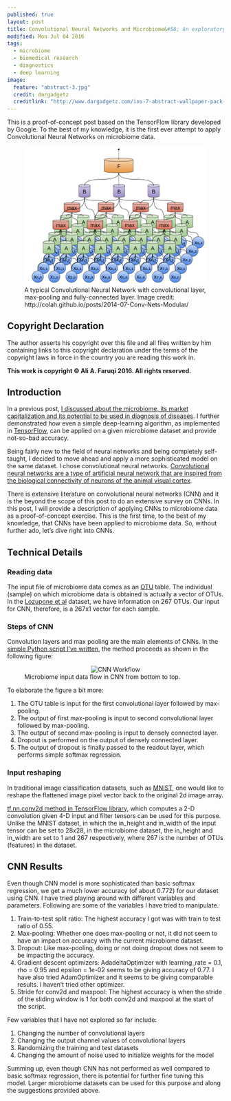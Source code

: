 ```yaml
---
published: true
layout: post
title: Convolutional Neural Networks and Microbiome&#58; An exploratory analysis
modified: Mon Jul 04 2016
tags: 
  - microbiome
  - biomedical research
  - diagnostics
  - deep learning
image: 
  feature: "abstract-3.jpg"
  credit: dargadgetz
  creditlink: "http://www.dargadgetz.com/ios-7-abstract-wallpaper-pack-for-iphone-5-and-ipod-touch-retina/"
---
```




This is a proof-of-concept post based on the TensorFlow library developed by Google. To the best of my knowledge, it is the first ever attempt to apply Convolutional Neural Networks on microbiome data.


<figure>
<center>
<img src="/images/cnn-colah.png" alt="Convolutional Neural Networks" width="475">
</center>
<figcaption>
A typical Convolutional Neural Network with convolutional layer, max-pooling and fully-connected layer. Image credit: http://colah.github.io/posts/2014-07-Conv-Nets-Modular/
</figcaption>
</figure>

## Copyright Declaration
The author asserts his copyright over this file and all files written by him containing links to this copyright declaration under the terms of the copyright laws in force in the country you are reading this work in.

**This work is copyright © Ali A. Faruqi 2016. All rights reserved.**


## Introduction

In a previous post, [I discussed about the microbiome, its market capitalization and its potential to be used in diagnosis of diseases](http://alifar76.github.io/diagnostic-platform/). I further demonstrated how even a simple deep-learning algorithm, as implemented in [TensorFlow](https://github.com/tensorflow/tensorflow), can be applied on a given microbiome dataset and provide not-so-bad accuracy.

Being fairly new to the field of neural networks and being completely self-taught, I decided to move ahead and apply a more sophisticated model on the same dataset. I chose convolutional neural networks. [Convolutional neural networks are a type of artificial neural network that are inspired from the biological connectivity of neurons of the animal visual cortex](https://en.wikipedia.org/wiki/Convolutional_neural_network). 

There is extensive literature on convolutional neural networks (CNN) and it is the beyond the scope of this post to do an extensive survey on CNNs. In this post, I will provide a description of applying CNNs to microbiome data as a proof-of-concept exercise. This is the first time, to the best of my knowledge, that CNNs have been applied to microbiome data. So, without further ado, let’s dive right into CNNs.


## Technical Details

### Reading data
The input file of microbiome data comes as an [OTU](http://www.drive5.com/usearch/manual/otu_definition.html) table. The individual (sample) on which microbiome data is obtained is actually a vector of OTUs. In the [Lozupone et al](http://www.ncbi.nlm.nih.gov/pubmed/24034618) dataset, we have information on 267 OTUs. Our input for CNN, therefore, is a 267x1 vector for each sample.

### Steps of CNN
Convolution layers and max pooling are the main elements of CNNs. In the [simple Python script I’ve written](https://github.com/alifar76/TFMicrobiome/blob/master/src/cnn.py), the method proceeds as shown in the following figure:

<figure>
<center>
<img src="/images/cnn-microbiome.png" alt="CNN Workflow" width="75" height="50">
</center>
<figcaption>
Microbiome input data flow in CNN from bottom to top.
</figcaption>
</figure>

To elaborate the figure a bit more:

1. The OTU table is input for the first convolutional layer followed by max-pooling.
2. The output of first max-pooling is input to second convolutional layer followed by max-pooling.
3. The output of second max-pooling is input to densely connected layer.
4. Dropout is performed on the output of densely connected layer.
5. The output of dropout is finally passed to the readout layer, which performs simple softmax regression.

### Input reshaping

In traditional image classification datasets, such as [MNIST](https://www.tensorflow.org/versions/r0.9/tutorials/mnist/download/index.html), one would like to reshape the flattened image pixel vector back to the original 2d image array. 

[tf.nn.conv2d method in TensorFlow library](https://www.tensorflow.org/versions/r0.9/api_docs/python/nn.html#conv2d), which computes a 2-D convolution given 4-D input and filter tensors can be used for this purpose. Unlike the MNIST dataset, in which the in_height and in_width of the input tensor can be set to 28x28, in the microbiome dataset, the in_height and in_width are set to 1 and 267 respectively, where 267 is the number of OTUs (features) in the dataset.

## CNN Results

Even though CNN model is more sophisticated than basic softmax regression, we get a much lower accuracy (of about 0.772) for our dataset using CNN. I have tried playing around with different variables and parameters. Following are some of the variables I have tried to manipulate.

1. Train-to-test split ratio: The highest accuracy I got was with train to test ratio of 0.55.
2. Max-pooling: Whether one does max-pooling or not, it did not seem to have an impact on accuracy with the current microbiome dataset.
3. Dropout: Like  max-pooling, doing or not doing dropout does not seem to be impacting the accuracy.
4. Gradient descent optimizers: AdadeltaOptimizer with learning_rate = 0.1, rho = 0.95 and epsilon = 1e-02 seems to be giving accuracy of 0.77. I have also tried AdamOptimizer and it seems to be giving comparable results. I haven’t tried other optimizer.
5. Stride for conv2d and maxpool: The highest accuracy is when the stride of the sliding window is 1 for both conv2d and maxpool at the start of the script.

Few variables that I have not explored so far include:

1. Changing the number of convolutional layers
2. Changing the output channel values of convolutional layers
3. Randomizing the training and test datasets
4. Changing the amount of noise used to initialize weights for the model

Summing up, even though CNN has not performed as well compared to basic softmax regression, there is potential for further fine tuning this model. Larger microbiome datasets can be used for this purpose and along the suggestions provided above.
